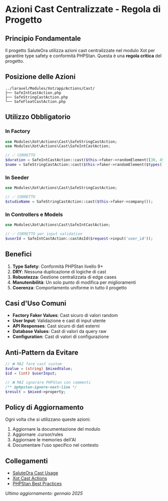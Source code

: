 # Azioni Cast Centralizzate - Regola di Progetto

## Principio Fondamentale
Il progetto SaluteOra utilizza azioni cast centralizzate nel modulo Xot per garantire type safety e conformità PHPStan. Questa è una **regola critica** del progetto.

## Posizione delle Azioni
```
../laravel/Modules/Xot/app/Actions/Cast/
├── SafeIntCastAction.php
├── SafeStringCastAction.php
└── SafeFloatCastAction.php
```

## Utilizzo Obbligatorio

### In Factory
```php
use Modules\Xot\Actions\Cast\SafeStringCastAction;
use Modules\Xot\Actions\Cast\SafeIntCastAction;

// ✅ CORRETTO
$duration = SafeIntCastAction::cast($this->faker->randomElement([30, 45, 60]));
$name = SafeStringCastAction::cast($this->faker->randomElement($types));
```

### In Seeder
```php
use Modules\Xot\Actions\Cast\SafeStringCastAction;

// ✅ CORRETTO
$studioName = SafeStringCastAction::cast($this->faker->company());
```

### In Controllers e Models
```php
use Modules\Xot\Actions\Cast\SafeIntCastAction;

// ✅ CORRETTO per input validation
$userId = SafeIntCastAction::castAsId($request->input('user_id'));
```

## Benefici

1. **Type Safety**: Conformità PHPStan livello 9+
2. **DRY**: Nessuna duplicazione di logiche di cast
3. **Robustezza**: Gestione centralizzata di edge cases
4. **Manutenibilità**: Un solo punto di modifica per miglioramenti
5. **Coerenza**: Comportamento uniforme in tutto il progetto

## Casi d'Uso Comuni

- **Factory Faker Values**: Cast sicuro di valori random
- **User Input**: Validazione e cast di input utente
- **API Responses**: Cast sicuro di dati esterni
- **Database Values**: Cast di valori da query raw
- **Configuration**: Cast di valori di configurazione

## Anti-Pattern da Evitare

```php
// ❌ MAI fare cast custom
$value = (string) $mixedValue;
$id = (int) $userInput;

// ❌ MAI ignorare PHPStan con commenti
/** @phpstan-ignore-next-line */
$result = $mixed->property;
```

## Policy di Aggiornamento
Ogni volta che si utilizzano queste azioni:
1. Aggiornare la documentazione del modulo
2. Aggiornare .cursor/rules
3. Aggiornare le memories dell'AI
4. Documentare l'uso specifico nel contesto

## Collegamenti
- [SaluteOra Cast Usage](../laravel/Modules/SaluteOra/docs/cast-actions-usage.md)
- [Xot Cast Actions](../laravel/Modules/Xot/docs/actions/cast-actions.md)
- [PHPStan Best Practices](./phpstan-best-practices.md)

*Ultimo aggiornamento: gennaio 2025*
